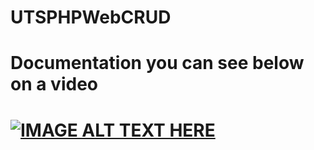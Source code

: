 # UTSPHPWebCRUD

# Documentation you can see below on a video

# [![IMAGE ALT TEXT HERE](https://img.youtube.com/vi/WELgi4mgrHo/720.jpg)](https://www.youtube.com/watch?v=WELgi4mgrHo)
